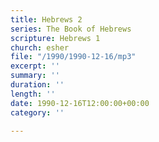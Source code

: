 ```yaml
---
title: Hebrews 2
series: The Book of Hebrews
scripture: Hebrews 1
church: esher
file: "/1990/1990-12-16/mp3"
excerpt: ''
summary: ''
duration: ''
length: ''
date: 1990-12-16T12:00:00+00:00
category: ''

---
```

